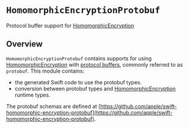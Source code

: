 # ``HomomorphicEncryptionProtobuf``

Protocol buffer support for [HomomorphicEncryption](https://swiftpackageindex.com/apple/swift-homomorphic-encryption/1.0.3/documentation/homomorphicencryption)

## Overview
`HomomorphicEncryptionProtobuf` contains supports for using [HomomorphicEncryption](https://swiftpackageindex.com/apple/swift-homomorphic-encryption/1.0.3/documentation/homomorphicencryption) with [protocol buffers](https://protobuf.dev/), commonly referred to as `protobuf`.
This module contains:
* the generated Swift code to use the protobuf types.
* conversion between protobuf types and [HomomorphicEncryption](https://swiftpackageindex.com/apple/swift-homomorphic-encryption/1.0.3/documentation/homomorphicencryption) runtime types.

The protobuf schemas are defined at [https://github.com/apple/swift-homomorphic-encryption-protobuf](https://github.com/apple/swift-homomorphic-encryption-protobuf).

